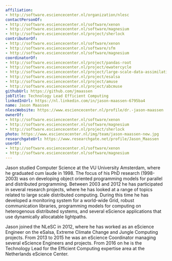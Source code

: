 ```yaml
---
affiliation:
- http://software.esciencecenter.nl/organization/nlesc
contactPersonOf:
- http://software.esciencecenter.nl/software/xenon
- http://software.esciencecenter.nl/software/magnesium
- http://software.esciencecenter.nl/project/sherlock
contributorOf:
- http://software.esciencecenter.nl/software/xenon
- http://software.esciencecenter.nl/software/sfm
- http://software.esciencecenter.nl/software/magnesium
coordinatorOf:
- http://software.esciencecenter.nl/project/pandas-root
- http://software.esciencecenter.nl/project/ewatercycle
- http://software.esciencecenter.nl/project/large-scale-data-assimilation
- http://software.esciencecenter.nl/project/esalsa
- http://software.esciencecenter.nl/project/amuse
- http://software.esciencecenter.nl/project/abcmuse
githubUrl: https://github.com/jmaassen
jobTitle: Technology Lead Efficient Computing
linkedInUrl: https://nl.linkedin.com/in/jason-maassen-6795ba4
name: Jason Maassen
nlescWebsite: https://www.esciencecenter.nl/profile/dr.-jason-maassen
ownerOf:
- http://software.esciencecenter.nl/software/xenon
- http://software.esciencecenter.nl/software/magnesium
- http://software.esciencecenter.nl/project/sherlock
photo: https://www.esciencecenter.nl/img/team/jason-maassen-new.jpg
researchgateUrl: https://www.researchgate.net/profile/Jason_Maassen
userOf:
- http://software.esciencecenter.nl/software/xenon
- http://software.esciencecenter.nl/software/magnesium
---
```

Jason studied Computer Science at the VU University Amsterdam, where he graduated cum laude in 1998. The focus of his PhD research (1998-2003) was on developing object oriented programming models for parallel and distributed 
programming. Between 2003 and 2012 he has participated in several research projects, where he has looked at a range of topics related to large scale distributed computing. During this time he has developed a monitoring system for a world-wide 
Grid, robust communication libraries, programming models for computing on heterogenous distributed systems, and several eScience applications that use dynamically allocatable lightpaths. 

Jason joined the NLeSC in 2012, where he has worked as an eScience Engineer on the eSalsa, Extreme Climate Change and Jungle Computing projects. From 2013 to 2015 he was an eScience Coordinator managing several eScience Engineers 
and projects. From 2016 on he is the Technology Lead for the Efficient Computing expertise area at the Netherlands eScience Center.
